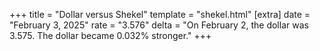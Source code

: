 +++
title = "Dollar versus Shekel"
template = "shekel.html"
[extra]
date = "February  3, 2025"
rate = "3.576"
delta = "On February  2, the dollar was 3.575. The dollar became 0.032% stronger."
+++
